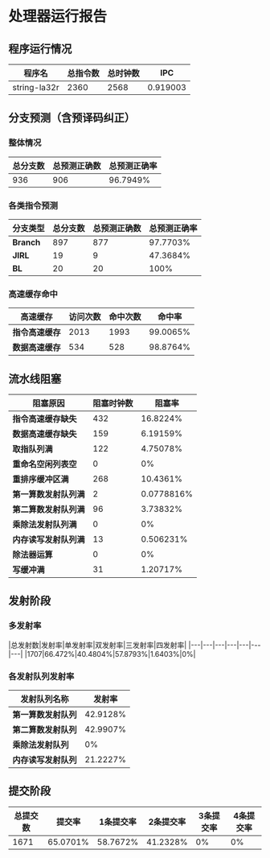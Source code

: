# 处理器运行报告
## 程序运行情况
|程序名|总指令数|总时钟数|IPC|
|---|---|---|---|
|string-la32r|2360|2568|0.919003|

## 分支预测（含预译码纠正）
### 整体情况
|总分支数|总预测正确数|总预测正确率|
|---|---|---|
|936|906|96.7949%|

### 各类指令预测
|分支类型|总分支数|总预测正确数|总预测正确率|
|---|---|---|---|
|**Branch**| 897 | 877 | 97.7703%|
|**JIRL**| 19 | 9 | 47.3684%|
|**BL**| 20 | 20 | 100%|

### 高速缓存命中
|高速缓存|访问次数|命中次数|命中率|
|---|---|---|---|
|**指令高速缓存**| 2013 | 1993 | 99.0065%|
|**数据高速缓存**| 534 | 528 | 98.8764%|
## 流水线阻塞
|阻塞原因|阻塞时钟数|阻塞率|
|---|---|---|
|**指令高速缓存缺失**| 432 | 16.8224%|
|**数据高速缓存缺失**| 159 | 6.19159%|
|**取指队列满**| 122 | 4.75078%|
|**重命名空闲列表空**|0 | 0%|
|**重排序缓冲区满**|268 | 10.4361%|
|**第一算数发射队列满**|2 | 0.0778816%|
|**第二算数发射队列满**|96 | 3.73832%|
|**乘除法发射队列满**|0 | 0%|
|**内存读写发射队列满**|13 | 0.506231%|
|**除法器运算**|0 | 0%|
|**写缓冲满**|31 | 1.20717%|

## 发射阶段
### 多发射率
|总发射数|发射率|单发射率|双发射率|三发射率|四发射率|
|---|---|---|---|---|---|---|
|1707|66.472%|40.4804%|57.8793%|1.6403%|0%|

### 各发射队列发射率
|发射队列名称|发射率|
|---|---|
|**第一算数发射队列**|42.9128%|
|**第二算数发射队列**|42.9907%|
|**乘除法发射队列**|0%|
|**内存读写发射队列**|21.2227%|

## 提交阶段
|总提交数|提交率|1条提交率|2条提交率|3条提交率|4条提交率|
|---|---|---|---|---|---|
|1671|65.0701%|58.7672%|41.2328%|0%|0%|
